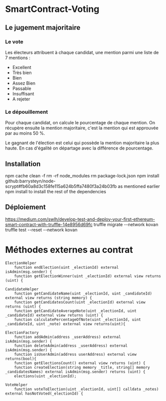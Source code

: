 # SmartContract-Voting

## Le jugement majoritaire

### Le vote

Les électeurs attribuent à chaque candidat, une mention parmi une liste de 7 mentions :

- Excellent
- Très bien
- Bien
- Assez Bien
- Passable
- Insuffisant
- A rejeter

### Le dépouillement

Pour chaque candidat, on calcule le pourcentage de chaque mention. On récupère ensuite la mention majoritaire, c'est la mention qui est approuvée par au moins 50 %.

Le gagnant de l'élection est celui qui possède la mention majoritaire la plus haute.
En cas d'égalité on départage avec la différence de pourcentage.

## Installation

npm cache clean -f
rm -rf node_modules
rm package-lock.json
npm install github:barrysteyn/node-scrypt#fb60a8d3c158fe115a624b5ffa7480f3a24b03fb as mentioned earlier
npm install to install the rest of the dependencies



## Déploiement

https://medium.com/swlh/develop-test-and-deploy-your-first-ethereum-smart-contract-with-truffle-14e8956d69fc
truffle migrate --network kovan
truffle test --reset --network kovan

# Méthodes externes au contrat

```
ElectionHelper
    function endElection(uint _electionId) external isAdmin(msg.sender) {
    function getElectionWinner(uint _electionId) external view returns (uint) {
```

```
CandidateHelper
    function getCandidateName(uint _electionId, uint _candidateId) external view returns (string memory) {
    function getCandidatesCount(uint _electionId) external view returns (uint) {
    function getCandidateAverageNote(uint _electionId, uint _candidateId) external view returns (uint) {
    function calculatePercentageOfNote(uint _electionId, uint _candidateId, uint _note) external view returns(uint){
```

```
ElectionFactory
    function addAdmin(address _userAddress) external isAdmin(msg.sender) {
    function deleteAdmin(address _userAddress) external isAdmin(msg.sender) {
    function isUserAdmin(address userAddress) external view returns(bool){
    function getElectionsCount() external view returns (uint) {
    function createElection(string memory _title, string[] memory _candidatesNames) external isAdmin(msg.sender) returns (uint) {
    elections(uint _electionId);
```

```
VoteHelper
    function voteToElection(uint _electionId, uint[] calldata _notes) external hasNotVoted(_electionId) {
```
